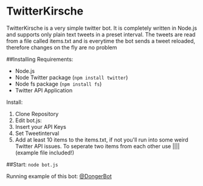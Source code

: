 # TwitterKirsche
TwitterKirsche is a very simple twitter bot. It is completely written in Node.js and supports only plain text tweets in a preset interval.
The tweets are read from a file called items.txt and is everytime the bot sends a tweet reloaded, therefore changes on the fly are no problem

##Installing
Requirements:
 * Node.js
 * Node Twitter package (`npm install twitter`)
 * Node fs package (`npm install fs`)
 * Twitter API Application

Install:
 1. Clone Repository
 2. Edit bot.js:
 3. Insert your API Keys
 4. Set Tweetinterval
 5. Add at least 10 items to the items.txt, if not you'll run into some weird Twitter API issues. To seperate two items from each other use |||| (example file included!)

##Start:
`node bot.js`

Running example of this bot: [@DongerBot](http://twitter.com/DongerBot)